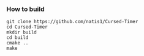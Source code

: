 ### How to build

```
git clone https://github.com/natis1/Cursed-Timer
cd Cursed-Timer
mkdir build
cd build
cmake ..
make
```
